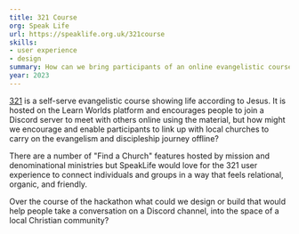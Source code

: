 ```yaml
---
title: 321 Course
org: Speak Life
url: https://speaklife.org.uk/321course
skills:
- user experience
- design
summary: How can we bring participants of an online evangelistic course into in-person conversations and discipleship relationships?
year: 2023
---
```


[321](https://speaklife.org.uk/321course/) is a self-serve evangelistic course showing life according to Jesus. It is hosted on the Learn Worlds platform and encourages people to join a Discord server to meet with others online using the material, but how might we encourage and enable participants to link up with local churches to carry on the evangelism and discipleship journey offline?

There are a number of "Find a Church" features hosted by mission and denominational ministries but SpeakLife would love for the 321 user experience to connect individuals and groups in a way that feels relational, organic, and friendly.

Over the course of the hackathon what could we design or build that would help people take a conversation on a Discord channel, into the space of a local Christian community?
